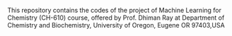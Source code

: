 This repository contains the codes of the project of Machine Learning for Chemistry (CH-610) course, offered by Prof. Dhiman Ray at Department of Chemistry and Biochemistry, University of Oregon, Eugene OR 97403,USA

